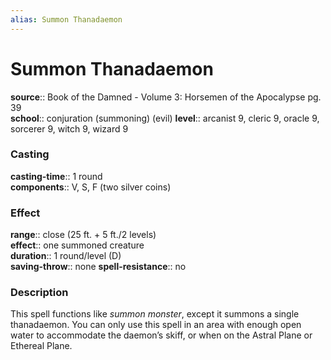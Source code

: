 ```yaml
---
alias: Summon Thanadaemon
---
```


# Summon Thanadaemon 

**source**:: Book of the Damned - Volume 3: Horsemen of the Apocalypse pg. 39  
**school**:: conjuration (summoning) (evil)
**level**:: arcanist 9, cleric 9, oracle 9, sorcerer 9, witch 9, wizard 9

### Casting 

**casting-time**:: 1 round  
**components**:: V, S, F (two silver coins)

### Effect 

**range**:: close (25 ft. + 5 ft./2 levels)  
**effect**:: one summoned creature  
**duration**:: 1 round/level (D)  
**saving-throw**:: none
**spell-resistance**:: no

### Description 

This spell functions like *summon monster*, except it summons a single thanadaemon. You can only use this spell in an area with enough open water to accommodate the daemon’s skiff, or when on the Astral Plane or Ethereal Plane.
